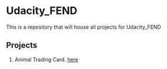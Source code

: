 # Udacity_FEND
This is a repository that will house all projects for Udacity_FEND

## Projects

1. Animal Trading Card. [here](https://github.com/amnotme/Udacity_FEND/tree/main/01_Animal_Trading_Cards)